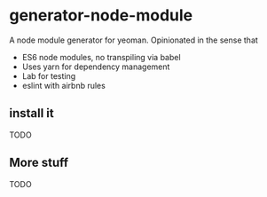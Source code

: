 # generator-node-module

A node module generator for yeoman. Opinionated in the sense that 

 - ES6 node modules, no transpiling via babel
 - Uses yarn for dependency management
 - Lab for testing
 - eslint with airbnb rules 
 

## install it 

TODO 

## More stuff

TODO
